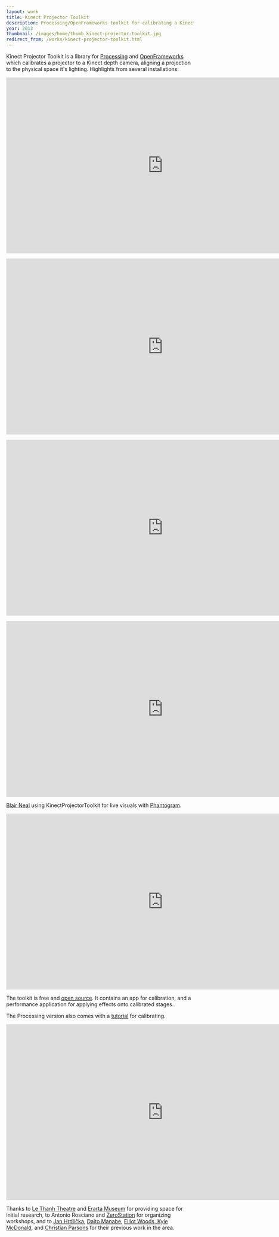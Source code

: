 ```yaml
---
layout: work
title: Kinect Projector Toolkit
description: Processing/OpenFrameworks toolkit for calibrating a Kinect and projector
year: 2013
thumbnail: /images/home/thumb_kinect-projector-toolkit.jpg
redirect_from: /works/kinect-projector-toolkit.html
---
```


Kinect Projector Toolkit is a library for [Processing](https://www.github.com/genekogan/KinectProjectorToolkit) and [OpenFrameworks](https://www.github.com/genekogan/ofxKinectProjectorToolkit) which calibrates a projector to a Kinect depth camera, aligning a projection to the physical space it's lighting. Highlights from several installations:

<center>
<p><iframe src="https://player.vimeo.com/video/112243428?portrait=0&amp;color=ff9933" width="840" height="472" frameborder="0" webkitAllowFullScreen mozallowfullscreen allowFullScreen></iframe></p>
<p><iframe src="https://player.vimeo.com/video/113887700?portrait=0&amp;color=ff9933" width="840" height="472" frameborder="0" webkitAllowFullScreen mozallowfullscreen allowFullScreen></iframe></p>
<p><iframe src="https://player.vimeo.com/video/120653546?portrait=0&amp;color=ff9933" width="840" height="472" frameborder="0" webkitAllowFullScreen mozallowfullscreen allowFullScreen></iframe></p>
<p><iframe src="https://player.vimeo.com/video/81914893?portrait=0&amp;color=ff9933" width="840" height="472" frameborder="0" webkitAllowFullScreen mozallowfullscreen allowFullScreen></iframe></p>
</center>

[Blair Neal](http://blairneal.com/) using KinectProjectorToolkit for live visuals with [Phantogram](http://www.phantogram.com/).

<center>
<p><iframe src="https://player.vimeo.com/video/107780900?portrait=0&amp;color=ff9933" width="840" height="472" frameborder="0" webkitAllowFullScreen mozallowfullscreen allowFullScreen></iframe></p>
</center>

The toolkit is free and [open source](https://www.github.com/genekogan/KinectProjectorToolkit). It contains an app for calibration, and a performance application for applying effects onto calibrated stages. 

The Processing version also comes with a [tutorial](https://vimeo.com/84658886) for calibrating.

<center>
<p><iframe src="https://player.vimeo.com/video/84658886?portrait=0&amp;color=ff9933" width="840" height="472" frameborder="0" webkitAllowFullScreen mozallowfullscreen allowFullScreen></iframe></p>
</center>

Thanks to [Le Thanh Theatre](http://openstage.vn/) and [Erarta Museum](http://www.erarta.com/ru/calendar/detail/48cb0e6a-0664-11e3-814b-8920284aa333/) for providing space for initial research, to Antonio Rosciano and [ZeroStation](http://zerostationvn.org) for organizing workshops, and to [Jan Hrdlička](http://blog.3dsense.org/programming/kinect-projector-calibration-human-mapping-2/), [Daito Manabe](http://thecreatorsproject.vice.com/blog/projection-mapped-dance-performance-daito-manabe), [Elliot Woods, Kyle McDonald](https://github.com/elliotwoods/artandcode.Camera-and-projector-calibration), and [Christian Parsons](http://github.com/chparsons/ofxCamaraLucida) for their previous work in the area.
